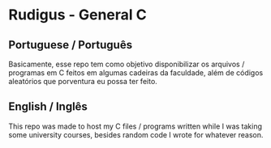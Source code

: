 # Rudigus - General C

## Portuguese / Português
Basicamente, esse repo tem como objetivo disponibilizar os arquivos / programas em C feitos em algumas cadeiras da faculdade, além de códigos aleatórios que porventura eu possa ter feito.

## English / Inglês
This repo was made to host my C files / programs written while I was taking some university courses, besides random code I wrote for whatever reason.
